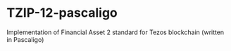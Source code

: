 # TZIP-12-pascaligo
Implementation of Financial Asset  2 standard for Tezos blockchain (written in Pascaligo)  
